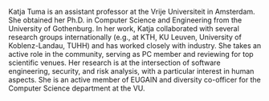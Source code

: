 Katja Tuma is an assistant professor at the Vrije Universiteit in Amsterdam. She obtained her Ph.D. in Computer Science and Engineering from the University of Gothenburg. In her work, Katja collaborated with several research groups internationally (e.g., at KTH, KU Leuven, University of Koblenz-Landau, TUHH) and has worked closely with industry. She takes an active role in the community, serving as PC member and reviewing for top scientific venues. Her research is at the intersection of software engineering, security, and risk analysis, with a particular interest in human aspects. She is an active member of EUGAIN and diversity co-officer for the Computer Science department at the VU.